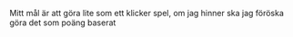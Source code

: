 Mitt mål är att göra lite som ett klicker spel, om jag hinner ska jag föröska göra det som poäng baserat
